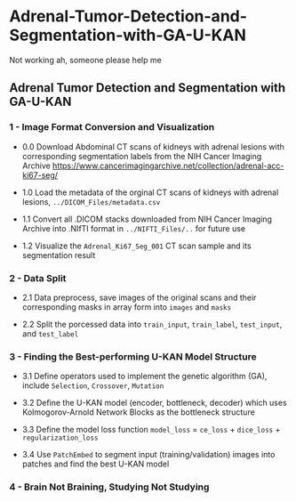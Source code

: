 # Adrenal-Tumor-Detection-and-Segmentation-with-GA-U-KAN
Not working ah, someone please help me


## **Adrenal Tumor Detection and Segmentation with GA-U-KAN**   

### **1 - Image Format Conversion and Visualization**

- 0.0 Download Abdominal CT scans of kidneys with adrenal lesions with corresponding segmentation labels from the NIH Cancer Imaging Archive https://www.cancerimagingarchive.net/collection/adrenal-acc-ki67-seg/

- 1.0 Load the metadata of the orginal CT scans of kidneys with adrenal lesions, `../DICOM_Files/metadata.csv`

- 1.1 Convert all .DICOM stacks downloaded from NIH Cancer Imaging Archive into .NIfTI format in `../NIFTI_Files/..` for future use

- 1.2 Visualize the `Adrenal_Ki67_Seg_001` CT scan sample and its segmentation result
  

### **2 - Data Split**

- 2.1 Data preprocess, save images of the original scans and their corresponding masks in array form into `images` and `masks` 

- 2.2 Split the porcessed data into `train_input`, `train_label`, `test_input`, and `test_label`
  

### **3 - Finding the Best-performing U-KAN Model Structure**

- 3.1 Define operators used to implement the genetic algorithm (GA), include `Selection`, `Crossover`, `Mutation`

- 3.2 Define the U-KAN model (encoder, bottleneck, decoder) which uses Kolmogorov-Arnold Network Blocks as the bottleneck structure

- 3.3 Define the model loss function `model_loss` = `ce_loss` + `dice_loss` + `regularization_loss`

- 3.4 Use `PatchEmbed` to segment input (training/validation) images into patches and find the best U-KAN model
  

### **4 - Brain Not Braining, Studying Not Studying**
